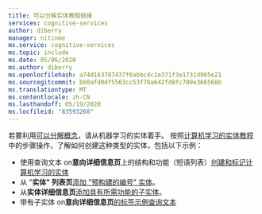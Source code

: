 ```yaml
---
title: 可以分解实体教程链接
services: cognitive-services
author: diberry
manager: nitinme
ms.service: cognitive-services
ms.topic: include
ms.date: 05/06/2020
ms.author: diberry
ms.openlocfilehash: a74d163787437f6abbc4c1e371f3e1731d865e21
ms.sourcegitcommit: bb0afd0df5563cc53f76a642fd8fc709e366568b
ms.translationtype: MT
ms.contentlocale: zh-CN
ms.lasthandoff: 05/19/2020
ms.locfileid: "83593268"
---
```

若要利用[可以分解概念](../luis-concept-model.md#v3-authoring-model-decomposition)，请从机器学习的实体着手。 按照[计算机学习的实体教程](../tutorial-machine-learned-entity.md)中的步骤操作，了解如何创建这种类型的实体，包括以下示例：

* 使用查询文本 on**意向详细信息页**上的结构和功能（短语列表）[创建和标记计算机学习的实体](../tutorial-machine-learned-entity.md#label-text-as-entities-in-example-utterances)
* 从 "**实体" 列表页**[添加 "预构建的编号" 实体](../tutorial-machine-learned-entity.md#add-prebuilt-number-entity-to-app)。
* 从**实体详细信息页**[添加具有所需功能的子实体](../tutorial-machine-learned-entity.md#create-subcomponent-entity-with-constraint-to-help-extract-data)。
* 带有子实体 on**意向详细信息页**[的标签示例查询文本](../tutorial-machine-learned-entity.md#label-example-utterance-to-teach-luis-about-the-entity)